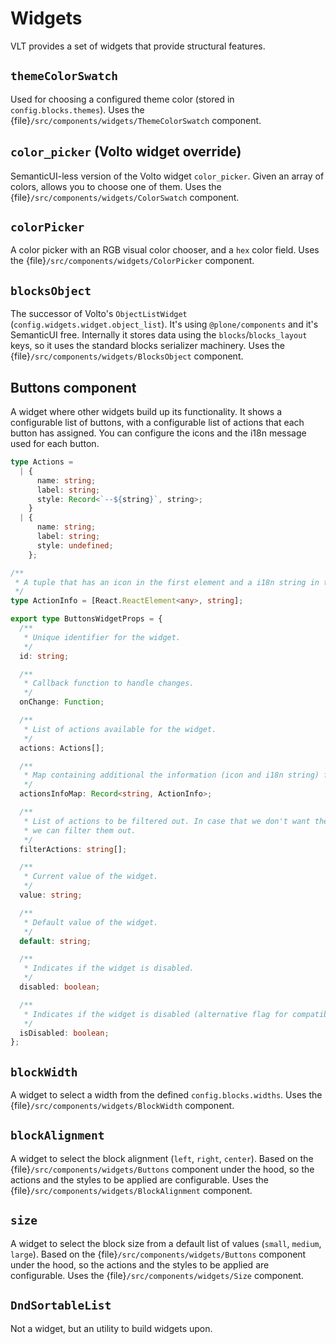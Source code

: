 # Widgets

VLT provides a set of widgets that provide structural features.

## `themeColorSwatch`

Used for choosing a configured theme color (stored in `config.blocks.themes`).
Uses the {file}`/src/components/widgets/ThemeColorSwatch` component.

## `color_picker` (Volto widget override)

SemanticUI-less version of the Volto widget `color_picker`.
Given an array of colors, allows you to choose one of them.
Uses the {file}`/src/components/widgets/ColorSwatch` component.

## `colorPicker`

A color picker with an RGB visual color chooser, and a `hex` color field.
Uses the {file}`/src/components/widgets/ColorPicker` component.

## `blocksObject`

The successor of Volto's `ObjectListWidget` (`config.widgets.widget.object_list`). It's using `@plone/components` and it's SemanticUI free.
Internally it stores data using the `blocks`/`blocks_layout` keys, so it uses the standard blocks serializer machinery.
Uses the {file}`/src/components/widgets/BlocksObject` component.

## Buttons component

A widget where other widgets build up its functionality.
It shows a configurable list of buttons, with a configurable list of actions that each button has assigned. You can configure the icons and the i18n message used for each button.

```ts
type Actions =
  | {
      name: string;
      label: string;
      style: Record<`--${string}`, string>;
    }
  | {
      name: string;
      label: string;
      style: undefined;
    };

/**
 * A tuple that has an icon in the first element and a i18n string in the second.
 */
type ActionInfo = [React.ReactElement<any>, string];

export type ButtonsWidgetProps = {
  /**
   * Unique identifier for the widget.
   */
  id: string;

  /**
   * Callback function to handle changes.
   */
  onChange: Function;

  /**
   * List of actions available for the widget.
   */
  actions: Actions[];

  /**
   * Map containing additional the information (icon and i18n string) for each action.
   */
  actionsInfoMap: Record<string, ActionInfo>;

  /**
   * List of actions to be filtered out. In case that we don't want the default ones
   * we can filter them out.
   */
  filterActions: string[];

  /**
   * Current value of the widget.
   */
  value: string;

  /**
   * Default value of the widget.
   */
  default: string;

  /**
   * Indicates if the widget is disabled.
   */
  disabled: boolean;

  /**
   * Indicates if the widget is disabled (alternative flag for compatibility reasons).
   */
  isDisabled: boolean;
};
```
## `blockWidth`

A widget to select a width from the defined `config.blocks.widths`.
Uses the {file}`/src/components/widgets/BlockWidth` component.

## `blockAlignment`

A widget to select the block alignment (`left`, `right`, `center`). Based on the {file}`/src/components/widgets/Buttons` component under the hood, so the actions and the styles to be applied are configurable.
Uses the {file}`/src/components/widgets/BlockAlignment` component.

## `size`

A widget to select the block size from a default list of values (`small`, `medium`, `large`). Based on the {file}`/src/components/widgets/Buttons` component under the hood, so the actions and the styles to be applied are configurable.
Uses the {file}`/src/components/widgets/Size` component.

## `DndSortableList`

Not a widget, but an utility to build widgets upon.
